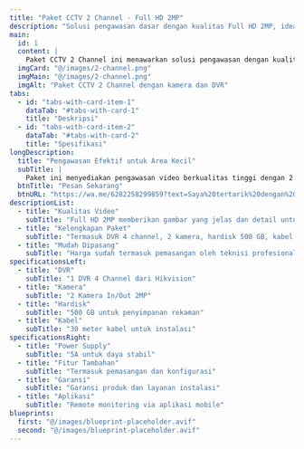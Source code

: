 ```yaml
---
title: "Paket CCTV 2 Channel - Full HD 2MP"
description: "Solusi pengawasan dasar dengan kualitas Full HD 2MP, ideal untuk area kecil dan pengawasan sederhana."
main:
  id: 1
  content: |
    Paket CCTV 2 Channel ini menawarkan solusi pengawasan dengan kualitas Full HD 2MP yang jernih dan detail. Cocok untuk penggunaan di rumah atau usaha kecil yang membutuhkan pengawasan dasar namun efektif.
  imgCard: "@/images/2-channel.png"
  imgMain: "@/images/2-channel.png"
  imgAlt: "Paket CCTV 2 Channel dengan kamera dan DVR"
tabs:
  - id: "tabs-with-card-item-1"
    dataTab: "#tabs-with-card-1"
    title: "Deskripsi"
  - id: "tabs-with-card-item-2"
    dataTab: "#tabs-with-card-2"
    title: "Spesifikasi"
longDescription:
  title: "Pengawasan Efektif untuk Area Kecil"
  subTitle: |
    Paket ini menyediakan pengawasan video berkualitas tinggi dengan 2 kamera Full HD 2MP, DVR 4 channel, dan perlengkapan lengkap untuk instalasi hingga 30 meter kabel.
  btnTitle: "Pesan Sekarang"
  btnURL: "https://wa.me/6282258299859?text=Saya%20tertarik%20dengan%20produk%20Solusi%20Pengawasan%20Dasar"
descriptionList:
  - title: "Kualitas Video"
    subTitle: "Full HD 2MP memberikan gambar yang jelas dan detail untuk pengawasan optimal."
  - title: "Kelengkapan Paket"
    subTitle: "Termasuk DVR 4 channel, 2 kamera, hardisk 500 GB, kabel 30 meter, dan power supply 5A."
  - title: "Mudah Dipasang"
    subTitle: "Harga sudah termasuk pemasangan oleh teknisi profesional."
specificationsLeft:
  - title: "DVR"
    subTitle: "1 DVR 4 Channel dari Hikvision"
  - title: "Kamera"
    subTitle: "2 Kamera In/Out 2MP"
  - title: "Hardisk"
    subTitle: "500 GB untuk penyimpanan rekaman"
  - title: "Kabel"
    subTitle: "30 meter kabel untuk instalasi"
specificationsRight:
  - title: "Power Supply"
    subTitle: "5A untuk daya stabil"
  - title: "Fitur Tambahan"
    subTitle: "Termasuk pemasangan dan konfigurasi"
  - title: "Garansi"
    subTitle: "Garansi produk dan layanan instalasi"
  - title: "Aplikasi"
    subTitle: "Remote monitoring via aplikasi mobile"
blueprints:
  first: "@/images/blueprint-placeholder.avif"
  second: "@/images/blueprint-placeholder.avif"
---
```

